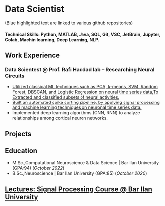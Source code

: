 # Data Scientist
(Blue highlighted text are linked to various github repositories)
#### Technical Skills: Python, MATLAB, Java, SQL, Git, VSC, JetBrain, Jupyter, Colab, Machin learning, Deep Learning, NLP.

## Work Experience
### Data Scientest @ Prof. Rafi Haddad lab – Researching Neural Circuits
- [Utilized classical ML techniques such as PCA, k-means, SVM, Random Forest,
DBSCAN, and Logistic Regression on neural time series data,To Extracted and classified subsets 
of neural activities.](https://github.com/orbashangit/Example_of_single_PC_neuron_results-.git)
-	[Built an automated spike sorting pipeline, by applying signal processing and machine learning techniques on neuronal time series data.](https://github.com/orbashangit/Online_Spike_Sorting_NeuroNexus_Probe.git)
- Implemented deep learning algorithms (CNN, RNN) to analyze relationships among cortical 
neuron networks.
  
## Projects 

## Education 
- M.Sc.,Computational Neuroscience & Data Science | Bar Ilan University (GPA:94) (_October 2022_)
- B.Sc.,Neuroscience                              | Bar Ilan University (GPA:85) (_October 2020_)

## [Lectures: Signal Processing Course @ Bar Ilan University](https://github.com/orbashangit/Signal_Processing_Course_BIU_2023.git)


